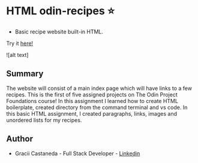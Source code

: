# HTML odin-recipes ⭐️

- Basic recipe website built-in HTML.

Try it [here!](https://github.com/graciicodes/odin-recipes)

![alt text]

## Summary

The website will consist of a main index page which will have links to a few recipes.
This is the first of five assigned projects on The Odin Project Foundations course! In this assignment I learned how to create HTML boilerplate, created directory from the command terminal and vs code. In this basic HTML assignment, I created paragraphs, links, images and unordered lists for my recipes. 

## Author

- Gracii Castaneda - Full Stack Developer - [Linkedin](https://www.linkedin.com/in/castanedagrace/)